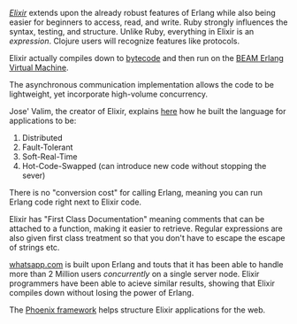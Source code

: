 [*Elixir*](http://elixir-lang.org/) extends upon the already robust features of Erlang while also being easier for beginners to access, read, and write. Ruby strongly influences the syntax, testing, and structure. Unlike Ruby, everything in Elixir is an *expression*. Clojure users will recognize features like protocols.

Elixir actually compiles down to [bytecode](https://en.wikipedia.org/wiki/Bytecode) and then run on the [BEAM Erlang Virtual Machine](https://erlangcentral.org/euc-2014-robert-virding-hitchhikers-tour-of-the-beam/#.VmsIIBorJE4).

The asynchronous communication implementation allows the code to be lightweight, yet incorporate high-volume concurrency.

Jose' Valim, the creator of Elixir, explains [here](https://vimeo.com/53221562) how he built the language for applications to be:
1) Distributed
2) Fault-Tolerant
3) Soft-Real-Time
4) Hot-Code-Swapped (can introduce new code without stopping the sever)

There is no "conversion cost" for calling Erlang, meaning you can run Erlang code right next to Elixir code.

Elixir has "First Class Documentation" meaning comments that can be attached to a function, making it easier to retrieve. Regular expressions are also given first class treatment so that you don't have to escape the escape of strings etc.

[whatsapp.com](https://www.whatsapp.com/) is built upon Erlang and touts that it has been able to handle more than 2 Million users *concurrently* on a single server node. Elixir programmers have been able to acieve similar results, showing that Elixir compiles down without losing the power of Erlang.

The [Phoenix framework](http://www.phoenixframework.org/) helps structure Elixir applications for the web.  
